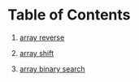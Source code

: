 # Table of Contents

1. [array reverse](https://github.com/layanabushaweesh/data-structures-and-algorithms-401/blob/array-reverse/array-reverse/README.md)

2. [array shift](https://github.com/layanabushaweesh/data-structures-and-algorithms-401/tree/main/array-shift)

2. [array binary search](https://github.com/layanabushaweesh/data-structures-and-algorithms-401/tree/main/array-binary-search)